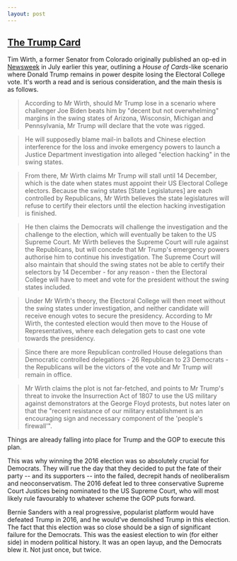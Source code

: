 ```yaml
---
layout: post
---
```


## [The Trump Card](https://www.independent.co.uk/news/world/americas/us-politics/donald-trump-2020-us-election-third-term-tim-wirth-white-house-a9600486.html)

Tim Wirth, a former Senator from Colorado originally published an op-ed in [Newsweek](https://www.newsweek.com/how-trump-could-lose-election-still-remain-president-opinion-1513975) in July earlier this year, outlining a *House of Cards*-like scenario where Donald Trump remains in power despite losing the Electoral College vote. It's worth a read and is serious consideration, and the main thesis is as follows.

>According to Mr Wirth, should Mr Trump lose in a scenario where challenger Joe Biden beats him by "decent but not overwhelming" margins in the swing states of Arizona, Wisconsin, Michigan and Pennsylvania, Mr Trump will declare that the vote was rigged.

>He will supposedly blame mail-in ballots and Chinese election interference for the loss and invoke emergency powers to launch a Justice Department investigation into alleged "election hacking" in the swing states.

>From there, Mr Wirth claims Mr Trump will stall until 14 December, which is the date when states must appoint their US Electoral College electors. Because the swing states [State Legislatures] are each controlled by Republicans, Mr Wirth believes the state legislatures will refuse to certify their electors until the election hacking investigation is finished.

>He then claims the Democrats will challenge the investigation and the challenge to the election, which will eventually be taken to the US Supreme Court. Mr Wirth believes the Supreme Court will rule against the Republicans, but will concede that Mr Trump's emergency powers authorise him to continue his investigation. The Supreme Court will also maintain that should the swing states not be able to certify their selectors by 14 December - for any reason - then the Electoral College will have to meet and vote for the president without the swing states included.

>Under Mr Wirth's theory, the Electoral College will then meet without the swing states under investigation, and neither candidate will receive enough votes to secure the presidency. According to Mr Wirth, the contested election would then move to the House of Representatives, where each delegation gets to cast one vote towards the presidency.

>Since there are more Republican controlled House delegations than Democratic controlled delegations - 26 Republican to 23 Democrats - the Republicans will be the victors of the vote and Mr Trump will remain in office.

>Mr Wirth claims the plot is not far-fetched, and points to Mr Trump's threat to invoke the Insurrection Act of 1807 to use the US military against demonstrators at the George Floyd protests, but notes later on that the "recent resistance of our military establishment is an encouraging sign and necessary component of the 'people's firewall'".

Things are already falling into place for Trump and the GOP to execute this plan.

This was why winning the 2016 election was so absolutely crucial for Democrats. They will rue the day that they decided to put the fate of their party -- and its supporters -- into the failed, decrepit hands of neoliberalism and neoconservatism. The 2016 defeat led to three conservative Supreme Court Justices being nominated to the US Supreme Court, who will most likely rule favourably to whatever scheme the GOP puts forward.

Bernie Sanders with a real progressive, popularist platform would have defeated Trump in 2016, and he would've demolished Trump in this election. The fact that this election was so close should be a sign of significant failure for the Democrats. This was the easiest election to win (for either side) in modern political history. It was an open layup, and the Democrats blew it. Not just once, but twice.
